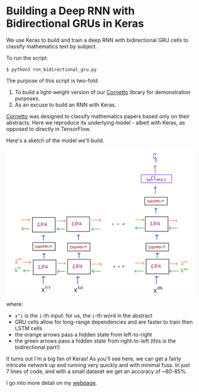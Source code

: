 # Building a Deep RNN with Bidirectional GRUs in Keras

We use Keras to build and train a deep RNN with bidirectional GRU cells to classify mathematics text by subject.

To run the script:

~~~~
$ python3 rnn_bidirectional_gru.py
~~~~

The purpose of this script is two-fold:

1. To build a light-weight version of our [Cornetto](https://github.com/aminsaied/cornetto) library for demonstration purposes.
2. As an excuse to build an RNN with Keras.

[Cornetto](https://github.com/aminsaied/cornetto) was designed to classify mathematics papers based only on their abstracts. Here we reproduce its underlying model - albeit with Keras, as opposed to directly in TensorFlow.

Here's a sketch of the model we'll build.

<img src="images/model_design.png" style="width: 750px;"/>

where:

- `x^i` is the `i`-th input: for us, the `i`-th word in the abstract
- GRU cells allow for long-range dependencies and are faster to train then LSTM cells
- the orange arrows pass a hidden state from left-to-right
- the green arrows pass a hidden state from right-to-left (this is the bidirectional part!)


It turns out I'm a big fan of Keras! As you'll see here, we can get a fairly intricate network up and running very quickly and with minimal fuss. In just 7 lines of code, and with a small dataset we get an accuracy of ~80-85%.

I go into more detail on my [webpage](https://aminsaied.github.io/attachments/rnn_keras/rnn_keras.slides.html).
